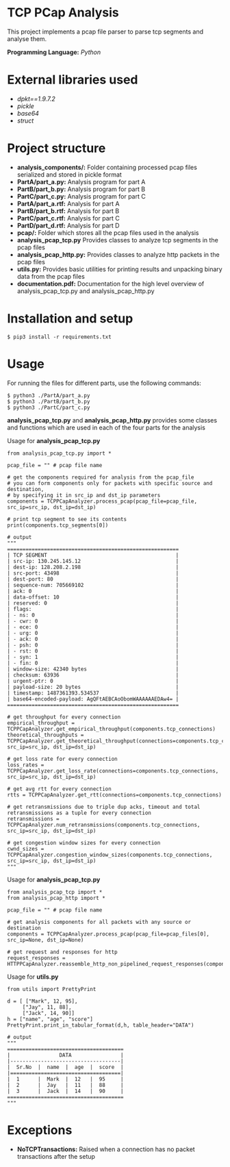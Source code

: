 # TCP PCap Analysis

This project implements a pcap file parser to parse tcp segments and analyse them.

**Programming Language:** *Python*

# External libraries used

- *dpkt==1.9.7.2*
- *pickle*
- *base64*
- *struct*

# Project structure

- **analysis_components/:** Folder containing processed pcap files serialized and stored in pickle format
- **PartA/part_a.py:** Analysis program for part A
- **PartB/part_b.py:** Analysis program for part B
- **PartC/part_c.py:** Analysis program for part C
- **PartA/part_a.rtf:** Analysis for part A
- **PartB/part_b.rtf:** Analysis for part B
- **PartC/part_c.rtf:** Analysis for part C
- **PartD/part_d.rtf:** Analysis for part D
- **pcap/:** Folder which stores all the pcap files used in the analysis
- **analysis_pcap_tcp.py** Provides classes to analyze tcp segments in the pcap files
- **analysis_pcap_http.py:** Provides classes to analyze http packets in the pcap files
- **utils.py:** Provides basic utilities for printing results and unpacking binary data from the pcap files
- **documentation.pdf:** Documentation for the high level overview of analysis_pcap_tcp.py and analysis_pcap_http.py

# Installation and setup

```
$ pip3 install -r requirements.txt
```

# Usage

For running the files for different parts, use the following commands:
```
$ python3 ./PartA/part_a.py
$ python3 ./PartB/part_b.py
$ python3 ./PartC/part_c.py
```

**analysis_pcap_tcp.py** and **analysis_pcap_http.py** provides some classes and functions which are used in each of the four parts for the analysis

Usage for **analysis_pcap_tcp.py**
```
from analysis_pcap_tcp.py import *

pcap_file = "" # pcap file name

# get the components required for analysis from the pcap_file
# you can form components only for packets with specific source and destination, 
# by specifying it in src_ip and dst_ip parameters
components = TCPPCapAnalyzer.process_pcap(pcap_file=pcap_file, src_ip=src_ip, dst_ip=dst_ip)

# print tcp segment to see its contents
print(components.tcp_segments[0])

# output
"""
========================================================
| TCP SEGMENT                                          |
| src-ip: 130.245.145.12                               |
| dest-ip: 128.208.2.198                               |
| src-port: 43498                                      |
| dest-port: 80                                        |
| sequence-num: 705669102                              |
| ack: 0                                               |
| data-offset: 10                                      |
| reserved: 0                                          |
| flags:                                               |
| - ns: 0                                              |
| - cwr: 0                                             |
| - ece: 0                                             |
| - urg: 0                                             |
| - ack: 0                                             |
| - psh: 0                                             |
| - rst: 0                                             |
| - syn: 1                                             |
| - fin: 0                                             |
| window-size: 42340 bytes                             |
| checksum: 63936                                      |
| urgent-ptr: 0                                        |
| payload-size: 20 bytes                               |
| timestamp: 1487361393.534537                         |
| base64-encoded-payload: AgQFtAEBCAoObomWAAAAAAEDAw4= |
========================================================

# get throughput for every connection
empirical_throughput = TCPPCapAnalyzer.get_empirical_throughput(components.tcp_connections)
theoretical_throughputs = TCPPCapAnalyzer.get_theoretical_throughput(connections=components.tcp_connections, src_ip=src_ip, dst_ip=dst_ip)

# get loss rate for every connection
loss_rates = TCPPCapAnalyzer.get_loss_rate(connections=components.tcp_connections, src_ip=src_ip, dst_ip=dst_ip)

# get avg rtt for every connection
rtts = TCPPCapAnalyzer.get_rtt(connections=components.tcp_connections)

# get retransmissions due to triple dup acks, timeout and total retransmissions as a tuple for every connection
retransmissions = TCPPCapAnalyzer.num_retransmissions(components.tcp_connections, src_ip=src_ip, dst_ip=dst_ip)

# get congestion window sizes for every connection
cwnd_sizes = TCPPCapAnalyzer.congestion_window_sizes(components.tcp_connections, src_ip=src_ip, dst_ip=dst_ip)
"""
```

Usage for **analysis_pcap_tcp.py**
```
from analysis_pcap_tcp import *
from analysis_pcap_http import *

pcap_file = "" # pcap file name

# get analysis components for all packets with any source or destination
components = TCPPCapAnalyzer.process_pcap(pcap_file=pcap_files[0], src_ip=None, dst_ip=None)

# get request and responses for http
request_responses = HTTPPCapAnalyzer.reassemble_http_non_pipelined_request_responses(components.tcp_connections)
```

Usage for **utils.py**
```
from utils import PrettyPrint

d = [ ["Mark", 12, 95],
     ["Jay", 11, 88],
     ["Jack", 14, 90]]
h = ["name", "age", "score"]
PrettyPrint.print_in_tabular_format(d,h, table_header="DATA")

# output
"""
======================================
|                DATA                |
|------------------------------------|
|  Sr.No  |  name  |  age  |  score  |  
|====================================|
|  1      |  Mark  |  12   |  95     |  
|  2      |  Jay   |  11   |  88     |  
|  3      |  Jack  |  14   |  90     |  
======================================
"""
```

# Exceptions

- **NoTCPTransactions:** Raised when a connection has no packet transactions after the setup

